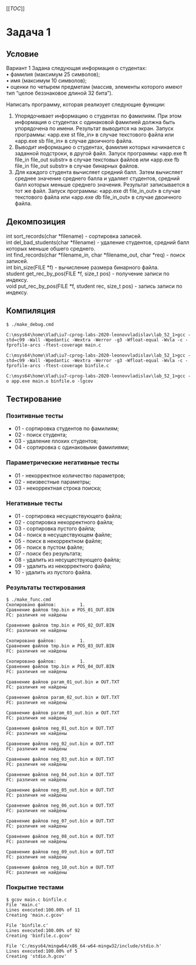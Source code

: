 [[_TOC_]]
# Задача 1

## Условие
Вариант 1
Задана следующая информация о студентах:  
• фамилия (максимум 25 символов);  
• имя (максимум 10 символов);  
• оценки по четырем предметам (массив, элементы которого имеют тип “целое
беззнаковое длиной 32 бита”).  

Написать программу, которая реализует следующие функции:
1. Упорядочивает информацию о студентах по фамилиям. При этом информация о
студентах с одинаковой фамилией должна быть упорядочена по имени. Результат
выводится на экран. Запуск программы: «app.exe st file_in» в случае текстового файла
или «app.exe sb file_in» в случае двоичного файла.
2. Выводит информацию о студентах, фамилия которых начинается с заданной
подстроки, в другой файл. Запуск программы: «app.exe ft file_in file_out substr» в случае
текстовых файлов или «app.exe fb file_in file_out substr» в случае бинарных файлов.
3. Для каждого студента вычисляет средний балл. Затем вычисляет среднее значение
среднего балла и удаляет студентов, средний балл которых меньше среднего значения.
Результат записывается в тот же файл. Запуск программы: «app.exe dt file_in_out» в
случае текстового файла или «app.exe db file_in_out» в случае двоичного файла.

## Декомпозиция
int sort_records(char *filename) - сортировка записей.    
int del_bad_students(char *filename) - удаление студентов, средний балл которых меньше обшего среднего.  
int find_records(char *filename_in, char *filename_out, char *req) - поиск записей.  
int bin_size(FILE *f) - вычисление размера бинарного файла.    
student get_rec_by_pos(FILE *f, size_t pos) - получение записи по индексу.  
void put_rec_by_pos(FILE *f, student rec, size_t pos) - запись записи по индексу.  


## Компиляция
```
$ ./make_debug.cmd

C:\msys64\home\Vlad\iu7-cprog-labs-2020-leonovvladislav\lab_52_1>gcc -std=c99 -Wall -Wpedantic -Wextra -Werror -g3 -Wfloat-equal -Wvla -c -fprofile-arcs -ftest-coverage main.c

C:\msys64\home\Vlad\iu7-cprog-labs-2020-leonovvladislav\lab_52_1>gcc -std=c99 -Wall -Wpedantic -Wextra -Werror -g3 -Wfloat-equal -Wvla -c -fprofile-arcs -ftest-coverage binfile.c

C:\msys64\home\Vlad\iu7-cprog-labs-2020-leonovvladislav\lab_52_1>gcc -o app.exe main.o binfile.o -lgcov

```


## Тестирование
### Позитивные тесты
- 01 - сортировка студентов по фамилиям;
- 02 - поиск студента;
- 03 - удаление плохих студентов;
- 04 - сортировка с одинаковыми фамилиями;

### Параметрические негативные тесты
- 01 - некорректное количество параметров;
- 02 - неизвестные параметры;
- 03 - некорректная строка поиска;


### Негативные тесты
- 01 - сортировка несуществующего файла;
- 02 - сортировка некорректного файла;
- 03 - сортировка пустого файла;
- 04 - поиск в несуществующем файле;
- 05 - поиск в некорректном файле;
- 06 - поиск в пустом файле;
- 07 - поиск без результата;
- 08 - удалить из несуществующего файла;
- 09 - удалить из некорректного файла;
- 10 - удалить из пустого файла.

### Результаты тестирования
```
$ ./make_func.cmd
Скопировано файлов:         1.
Сравнение файлов tmp.bin и POS_01_OUT.BIN
FC: различия не найдены

Сравнение файлов tmp.bin и POS_02_OUT.BIN
FC: различия не найдены

Скопировано файлов:         1.
Сравнение файлов tmp.bin и POS_03_OUT.BIN
FC: различия не найдены

Скопировано файлов:         1.
Сравнение файлов tmp.bin и POS_04_OUT.BIN
FC: различия не найдены

Сравнение файлов param_01_out.bin и OUT.TXT
FC: различия не найдены

Сравнение файлов param_02_out.bin и OUT.TXT
FC: различия не найдены

Сравнение файлов param_03_out.bin и OUT.TXT
FC: различия не найдены

Сравнение файлов neg_01_out.bin и OUT.TXT
FC: различия не найдены

Сравнение файлов neg_02_out.bin и OUT.TXT
FC: различия не найдены

Сравнение файлов neg_03_out.bin и OUT.TXT
FC: различия не найдены

Сравнение файлов neg_04_out.bin и OUT.TXT
FC: различия не найдены

Сравнение файлов neg_05_out.bin и OUT.TXT
FC: различия не найдены

Сравнение файлов neg_06_out.bin и OUT.TXT
FC: различия не найдены

Сравнение файлов neg_07_out.bin и OUT.TXT
FC: различия не найдены

Сравнение файлов neg_08_out.bin и OUT.TXT
FC: различия не найдены

Сравнение файлов neg_09_out.bin и OUT.TXT
FC: различия не найдены

Сравнение файлов neg_10_out.bin и OUT.TXT
FC: различия не найдены

```

### Покрытие тестами
```
$ gcov main.c binfile.c
File 'main.c'
Lines executed:100.00% of 11
Creating 'main.c.gcov'

File 'binfile.c'
Lines executed:100.00% of 92
Creating 'binfile.c.gcov'

File 'C:/msys64/mingw64/x86_64-w64-mingw32/include/stdio.h'
Lines executed:100.00% of 5
Creating 'stdio.h.gcov'
```